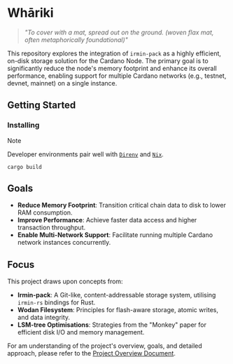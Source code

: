 # Whāriki

> *"To cover with a mat, spread out on the ground. (woven flax mat, often metaphorically foundational)"*

This repository explores the integration of `irmin-pack` as a highly efficient, on-disk storage solution for the Cardano Node. The primary goal is to significantly reduce the node's memory footprint and enhance its overall performance, enabling support for multiple Cardano networks (e.g., testnet, devnet, mainnet) on a single instance.

## Getting Started

### Installing

> [!NOTE]
> Developer environments pair well with [`Direnv`](https://direnv.net/) and [`Nix`](https://docs.determinate.systems/determinate-nix/).

```console
cargo build
```

## Goals

* **Reduce Memory Footprint**: Transition critical chain data to disk to lower RAM consumption.
* **Improve Performance**: Achieve faster data access and higher transaction throughput.
* **Enable Multi-Network Support**: Facilitate running multiple Cardano network instances concurrently.

## Focus

This project draws upon concepts from:

* **Irmin-pack**: A Git-like, content-addressable storage system, utilising `irmin-rs` bindings for Rust.
* **Wodan Filesystem**: Principles for flash-aware storage, atomic writes, and data integrity.
* **LSM-tree Optimisations**: Strategies from the "Monkey" paper for efficient disk I/O and memory management.

For am understanding of the project's overview, goals, and detailed approach, please refer to the [Project Overview Document](./Doc/Whakari/Overview.md).
